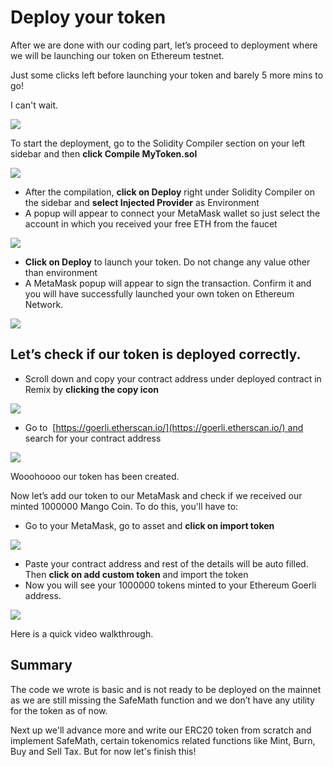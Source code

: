 # Deploy your token

After we are done with our coding part, let’s proceed to deployment where we will be launching our token on Ethereum testnet.

Just some clicks left before launching your token and barely 5 more mins to go!

I can't wait.

![](https://metaschool.s3-ap-southeast-1.amazonaws.com/images/jkvUefzgtXpVjbR2QhdaNrrB1yGd3wcAWmk5zVqk.gif)

To start the deployment, go to the Solidity Compiler section on your left sidebar and then **click Compile MyToken.sol**

![](https://lh3.googleusercontent.com/xMtkmczQ9EK3_hneY9HaJpH1JRQ6GHEJVRiC1nJ6_yLawh-eLxM0MqfbRagfvKrlHYv7-wJQEagU699TLjB9aEIKTwnLu06MEAX4dVZKeXdeCwF8_kGUeeCF4ctc_pTnAveHAj5iaa-Ku9Z3u7L1GoRIaDWxE7Gk_T37GBL_GUOlaUV9okZIlzULJKL2Nha2MQhZ2w)

- After the compilation, **click on Deploy** right under Solidity Compiler on the sidebar and **select Injected Provider** as Environment
- A popup will appear to connect your MetaMask wallet so just select the account in which you received your free ETH from the faucet

![](https://lh4.googleusercontent.com/LkRT6IcAzY0ZedMtBkP-4bKheWccHX-ShOzpGuc85vbzLwZJpC8vxXpR0nX6He3WYnDvrhg-zgMxRGyZrCfE4_cEL1BdXV7jOXqefxIjh1X-wzzeySJBP2HJkTm_RC926AKl20v2SqgVSuCeUDHazDVuh1U1N3WFMapnoNAKAS3zOCWIX9MRw6CWL-4Q1kMnmRtedw)

- **Click on Deploy** to launch your token. Do not change any value other than environment
- A MetaMask popup will appear to sign the transaction. Confirm it and you will have successfully launched your own token on Ethereum Network.

![](https://metaschool.s3-ap-southeast-1.amazonaws.com/images/SVvqTywg8KPaU8czcXUhZCQ45szxpmzEDfhlZOHA.gif)

## Let’s check if our token is deployed correctly.

- Scroll down and copy your contract address under deployed contract in Remix by **clicking the copy icon**

![](https://lh4.googleusercontent.com/_NocjxWeiFh8xjyDicKo-ZE2JmIUxHQiSdDKlOX7ymnCbxPk9jkY6QA8ICAUpANAUy8XPC_b8zgY7MWFU0FBTcfYHoJuVDWJDmw3AnSkxiu649RSbPtWuUrg7Bo3LVtOqAxKVaGmtPxiQmzGd1gaHz4hIdYc99Sc05uTZIjDIeNivBoOM2G55Vio_v5NyJKqKDkq_g)

- Go to [](https://mumbai.polygonscan.com/) [https://goerli.etherscan.io/](https://goerli.etherscan.io/) and search for your contract address

![](https://lh5.googleusercontent.com/cV0OJXyNsA226JcLpZeUqweMafSbDzW2sosWNSggnkK5hRKv9DxQ-HMHjs2TrFE9Q0o8jESrdb3uEjYGgo2UMDmZPj1ITMQ75TroXxvKJjLrzhQ9N_N45VneQ9xG1ufOxU1CuPBZIsOTFaRdnaYEzLBdxGm5s2KUP_3WBR_uXO57tN_eOc46x4JIe2Kp5Qs1IPnEQA)

Wooohoooo our token has been created.

Now let’s add our token to our MetaMask and check if we received our minted 1000000 Mango Coin. To do this, you'll have to:

- Go to your MetaMask, go to asset and **click on import token**

![](https://lh4.googleusercontent.com/DtAJ2E5-VymcuC9t3iHvK6x7D16vYbCWeZzcmKfBC9uMl7tOr7A6DuXeaWXhx1PxgjmKURw4HSFcjPR6SIb7nqL8l7t8w5eFzSnrXU-eHDF-O8wi7SZhJGdSjD4E4Pztbm2Ac7jsk2ANfv5jnboPst2OgZcnRILD3VFPQdmDJm2SYG_eZlvux-riX992V-rYcZ5oDQ)

- Paste your contract address and rest of the details will be auto filled. Then **click on add custom token** and import the token
- Now you will see your 1000000 tokens minted to your Ethereum Goerli address.

![](https://lh5.googleusercontent.com/aGrv2V7BzpEG3wD0zF0X9qhpMimArAGzsl37eYyF0FOKjaLlOXcPZ94upDAI9nB9ZzrODZPjOlnirt-EcNQiFpAi9TpY7cAdwhBsYCPz5O1k2jHpzuPYvSSH4uJpZgKfAOJ6ok-6EVFzOUbmk0qQidUQ0cRAiKMv3ZJ8eWCs0jqxjEKi78GoTpCBDT-LTNUxCLusMA)

Here is a quick video walkthrough.

## Summary

The code we wrote is basic and is not ready to be deployed on the mainnet as we are still missing the SafeMath function and we don’t have any utility for the token as of now.

Next up we'll advance more and write our ERC20 token from scratch and implement SafeMath, certain tokenomics related functions like Mint, Burn, Buy and Sell Tax. But for now let's finish this!
